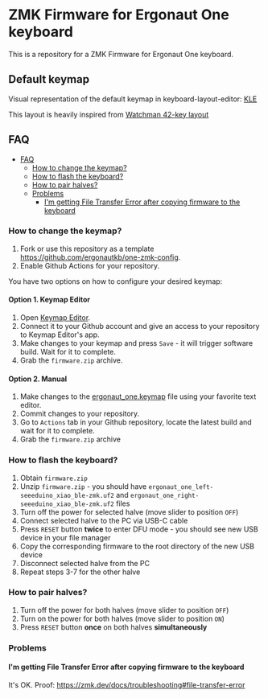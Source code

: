 # ZMK Firmware for Ergonaut One keyboard

This is a repository for a ZMK Firmware for Ergonaut One keyboard.

## Default keymap

Visual representation of the default keymap in keyboard-layout-editor: [KLE](http://www.keyboard-layout-editor.com/#/gists/13d0f7ae7a8b5835efcd23d61f50336a)

This layout is heavily inspired from [Watchman 42-key layout](https://github.com/aroum/Watchman-layouts)

## FAQ

- [FAQ](#faq)
  - [How to change the keymap?](#how-to-change-the-keymap)
  - [How to flash the keyboard?](#how-to-flash-the-keyboard)
  - [How to pair halves?](#how-to-pair-halves)
  - [Problems](#problems)
    - [I'm getting File Transfer Error after copying firmware to the keyboard](#im-getting-file-transfer-error-after-copying-firmware-to-the-keyboard)

### How to change the keymap?  

1. Fork or use this repository as a template https://github.com/ergonautkb/one-zmk-config.
2. Enable Github Actions for your repository.

You have two options on how to configure your desired keymap:

#### Option 1. Keymap Editor

1. Open [Keymap Editor](https://nickcoutsos.github.io/keymap-editor/).
2. Connect it to your Github account and give an access to your repository to Keymap Editor's app.
3. Make changes to your keymap and press `Save` - it will trigger software build. Wait for it to complete.
4. Grab the `firmware.zip` archive.

#### Option 2. Manual

1. Make changes to the [ergonaut_one.keymap](config/boards/shields/ergonaut_one/ergonaut_one.keymap) file using your favorite text editor.
2. Commit changes to your repository.
3. Go to `Actions` tab in your Github repository, locate the latest build and wait for it to complete.
4. Grab the `firmware.zip` archive

### How to flash the keyboard?

1. Obtain `firmware.zip`
2. Unzip `firmware.zip` - you should have `ergonaut_one_left-seeeduino_xiao_ble-zmk.uf2` and `ergonaut_one_right-seeeduino_xiao_ble-zmk.uf2` files
3. Turn off the power for selected halve (move slider to position `OFF`)
4. Connect selected halve to the PC via USB-C cable
5. Press `RESET` button **twice** to enter DFU mode - you should see new USB device in your file manager
6. Copy the corresponding firmware to the root directory of the new USB device
7. Disconnect selected halve from the PC
8. Repeat steps 3-7 for the other halve

### How to pair halves?

1. Turn off the power for both halves (move slider to position `OFF`)
2. Turn on the power for both halves (move slider to position `ON`)
3. Press `RESET` button **once** on both halves **simultaneously**

### Problems

#### I'm getting File Transfer Error after copying firmware to the keyboard

It's OK. Proof: https://zmk.dev/docs/troubleshooting#file-transfer-error

